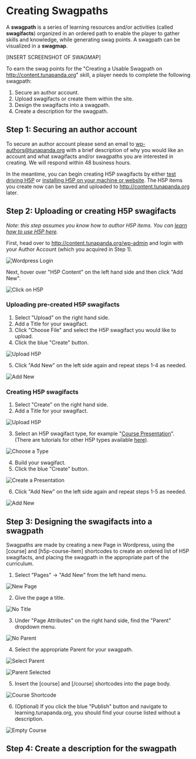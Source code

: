 # Creating Swagpaths

A **swagpath** is a series of learning resources and/or activities (called **swagifacts**) organized in an ordered path to enable the player to gather skills and knowledge, while generating swag points. A swagpath can be visualized in a **swagmap**.

[INSERT SCREENSHOT OF SWAGMAP]

To earn the swag points for the "Creating a Usable Swagpath on http://content.tunapanda.org" skill, a player needs to complete the following swagpath:
 1. Secure an author account.
 2. Upload swagifacts or create them within the site.
 3. Design the swagifacts into a swagpath.
 4. Create a description for the swagpath.

## Step 1: Securing an author account

To secure an author account please send an email to wp-authors@tunapanda.org with a brief description of why you would like an account and what swagifacts and/or swagpaths you are interested in creating. We will respond within 48 business hours.

In the meantime, you can begin creating H5P swagifacts by either [test driving H5P](https://h5p.org/testdrive-h5p) or [installing H5P on your machine or website](https://h5p.org/installation). The H5P items you create now can be saved and uploaded to http://content.tunapanda.org later.

## Step 2: Uploading or creating H5P swagifacts

_Note: this step assumes you know how to author H5P items. You can [learn how to use H5P here](https://h5p.org/documentation/for-authors)._

First, head over to http://content.tunapanda.org/wp-admin and login with your Author Account (which you acquired in Step 1).

![Wordpress Login](https://github.com/tunapanda/TI-wp-content-theme/blob/master/meta/contribute/logincontentwpadmin.png)

Next, hover over "H5P Content" on the left hand side and then click "Add New".

![Click on H5P](https://github.com/tunapanda/TI-wp-content-theme/blob/master/meta/contribute/clickh5psmall.png)

### Uploading pre-created H5P swagifacts

1. Select "Upload" on the right hand side.
2. Add a Title for your swagifact.
3. Click "Choose File" and select the H5P swagifact you would like to upload.
4. Click the blue "Create" button.

 ![Upload H5P](https://github.com/tunapanda/TI-wp-content-theme/blob/master/meta/contribute/uploadh5p.png)

5. Click "Add New" on the left side again and repeat steps 1-4 as needed.

 ![Add New](https://github.com/tunapanda/TI-wp-content-theme/blob/master/meta/contribute/addnewagain.png)

### Creating H5P swagifacts 

1. Select "Create" on the right hand side.
2. Add a Title for your swagifact.

 ![Upload H5P](https://github.com/tunapanda/TI-wp-content-theme/blob/master/meta/contribute/createh5p.png)

3. Select an H5P swagifact type, for example "[Course Presentation](https://h5p.org/tutorial-course-presentation)". (There are tutorials for other H5P types available [here](https://h5p.org/documentation/for-authors/tutorials)).

 ![Choose a Type](https://github.com/tunapanda/TI-wp-content-theme/blob/master/meta/contribute/h5ptype.png)

4. Build your swagifact.
5. Click the blue "Create" button.

 ![Create a Presentation](https://github.com/tunapanda/TI-wp-content-theme/blob/master/meta/contribute/createpresentation.png)

6. Click "Add New" on the left side again and repeat steps 1-5 as needed.

 ![Add New](https://github.com/tunapanda/TI-wp-content-theme/blob/master/meta/contribute/addnewagain.png)

## Step 3: Designing the swagifacts into a swagpath

Swagpaths are made by creating a new Page in Wordpress, using the [course] and [h5p-course-item] shortcodes to create an ordered list of H5P swagifacts, and placing the swagpath in the appropriate part of the curriculum.

1. Select "Pages" -> "Add New" from the left hand menu.

 ![New Page](https://github.com/tunapanda/TI-wp-content-theme/blob/master/meta/contribute/newpage.png)

2. Give the page a title.

 ![No Title](https://github.com/tunapanda/TI-wp-content-theme/blob/master/meta/contribute/notitle.png)

3. Under "Page Attributes" on the right hand side, find the "Parent" dropdown menu.

 ![No Parent](https://github.com/tunapanda/TI-wp-content-theme/blob/master/meta/contribute/noparent.png)

4. Select the appropriate Parent for your swagpath.

 ![Select Parent](https://github.com/tunapanda/TI-wp-content-theme/blob/master/meta/contribute/selectingparent.png)

 ![Parent Selected](https://github.com/tunapanda/TI-wp-content-theme/blob/master/meta/contribute/parentselected.png)

5. Insert the [course] and [/course] shortcodes into the page body.

 ![Course Shortcode](https://github.com/tunapanda/TI-wp-content-theme/blob/master/meta/contribute/courseshortcode.png)

6. (Optional) If you click the blue "Publish" button and navigate to learning.tunapanda.org, you should find your course listed without a description.

 ![Empty Course](https://github.com/tunapanda/TI-wp-content-theme/blob/master/meta/contribute/emptycourse.png)


## Step 4: Create a description for the swagpath
